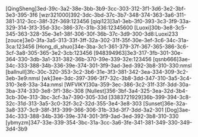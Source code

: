 [QingSheng]3ed-39c-3a2-38e-3bb-3b9-3cc-303-312-3f1-3d6-3e2-3bf-3e3-395-3f6
[wzr321000]392-3dc-3bd-37c-3b7-348-374-363-3a6-311-381-312-3cc-38f-32f-369:123456
[qiqi123]3a1-3eb-3f0-393-3c3-3f9-33a-329-314-3f3-35d-33c-386-37c-31b-336:12345600
[Luoxi]30b-3e8-3c5-345-363-328-35e-3e1-38f-306-30f-36b-37c-3d9-300-3d8:Luoxi233
[zouce]3e0-3fa-3a5-313-33f-3ff-32a-302-31f-35f-30e-3ef-3c6-34c-31a-3ca:123456
[Hong_di_shuo]34e-3ba-3c1-361-379-37f-367-365-386-3c6-3cf-3a8-305-365-3e2-3cb:123456
[948394963]3e3-317-3fb-301-30e-364-330-3db-3a1-331-382-36b-370-39e-339-32e:123456
[qsnb666]3ae-34c-333-388-34b-336-39e-374-301-3f9-3ad-3ed-392-3b8-310-330:nmsl
[ballnull]3fc-30c-320-353-3c2-3b6-31e-3f3-381-342-3ea-334-309-3c2-3eb-3e9:nmsl
[wk]3ee-3dc-397-396-3f7-32c-3b8-3dd-347-310-3a5-3c4-310-3e8-33a-34a:nmsl
[WFVIKY]30a-359-3ec-386-3c2-31f-33f-3dd-30a-3ba-374-330-3e8-3f1-38c-308
[Nullest]356-3bf-3a4-325-3ea-32d-3b4-3cb-30e-313-3bc-3cf-3a7-390-305-33d
[3383721929]36b-399-394-3c8-32c-31d-313-3a5-3c0-32f-3c2-32d-355-3e4-3e8-303
[Sunset]36e-32a-3a8-337-3c9-38f-3f3-399-366-306-31b-33d-3f7-3dd-3a2-301
[Dog]3ae-34c-333-388-34b-336-39e-374-301-3f9-3ad-3ed-392-3b8-310-330
[ybmyzm]347-33e-339-354-3bc-31a-3cc-3a6-3fe-341-381-349-330-349-3d4-3b9
